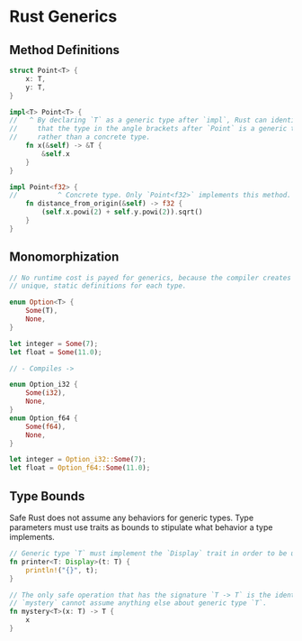 # Rust Generics

## Method Definitions

```rust
struct Point<T> {
    x: T,
    y: T,
}

impl<T> Point<T> {
//   ^ By declaring `T` as a generic type after `impl`, Rust can identify
//     that the type in the angle brackets after `Point` is a generic type
//     rather than a concrete type.
    fn x(&self) -> &T {
        &self.x
    }
}

impl Point<f32> {
//          ^ Concrete type. Only `Point<f32>` implements this method.
    fn distance_from_origin(&self) -> f32 {
        (self.x.powi(2) + self.y.powi(2)).sqrt()
    }
}
```

## Monomorphization

```rust
// No runtime cost is payed for generics, because the compiler creates
// unique, static definitions for each type.

enum Option<T> {
    Some(T),
    None,
}

let integer = Some(7);
let float = Some(11.0);

// - Compiles ->

enum Option_i32 {
    Some(i32),
    None,
}
enum Option_f64 {
    Some(f64),
    None,
}

let integer = Option_i32::Some(7);
let float = Option_f64::Some(11.0);
```

## Type Bounds

Safe Rust does not assume any behaviors for generic types. Type parameters must use traits
as bounds to stipulate what behavior a type implements.

```rust
// Generic type `T` must implement the `Display` trait in order to be used by `printer`.
fn printer<T: Display>(t: T) {
    println!("{}", t);
}

// The only safe operation that has the signature `T -> T` is the identity function.
// `mystery` cannot assume anything else about generic type `T`.
fn mystery<T>(x: T) -> T {
    x
}
```
